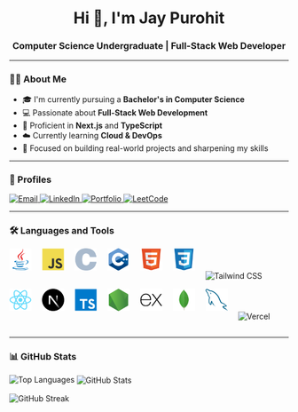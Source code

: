 <h1 align="center">Hi 👋, I'm Jay Purohit</h1>
<h3 align="center">Computer Science Undergraduate | Full-Stack Web Developer</h3>

---

### 👨‍💻 About Me

- 🎓 I'm currently pursuing a **Bachelor's in Computer Science**
- 💻 Passionate about **Full-Stack Web Development**
- 🧠 Proficient in **Next.js** and **TypeScript**
- ☁️ Currently learning **Cloud & DevOps**
- 🌱 Focused on building real-world projects and sharpening my skills

---

### 🔗 Profiles

<p align="left">
  <a href="mailto:jaypurohit1802@gmail.com" target="_blank">
    <img src="https://img.shields.io/badge/Email-D14836?style=for-the-badge&logo=gmail&logoColor=white" alt="Email"/>
  </a>
  <a href="https://linkedin.com/in/jay-purohit37" target="_blank">
    <img src="https://img.shields.io/badge/LinkedIn-0077B5?style=for-the-badge&logo=linkedin&logoColor=white" alt="LinkedIn"/>
  </a>
  <a href="https://portfolio-ten-umber-gm6plo5nxx.vercel.app/" target="_blank">
    <img src="https://img.shields.io/badge/Portfolio-24292E?style=for-the-badge&logo=google-chrome&logoColor=white" alt="Portfolio"/>
  </a>
  <a href="https://leetcode.com/u/cf6xeuht9e" target="_blank">
    <img src="https://img.shields.io/badge/LeetCode-FFA116?style=for-the-badge&logo=leetcode&logoColor=black" alt="LeetCode"/>
  </a>
</p>

---

### 🛠️ Languages and Tools

<p align="left">
  <!-- Languages -->
  <img src="https://raw.githubusercontent.com/devicons/devicon/master/icons/java/java-original.svg" alt="Java" width="40" height="40" style="margin: 0 15px 15px 0;"/>
  <img src="https://raw.githubusercontent.com/devicons/devicon/master/icons/javascript/javascript-original.svg" alt="JavaScript" width="40" height="40" style="margin: 0 15px 15px 0;"/>
  <img src="https://raw.githubusercontent.com/devicons/devicon/master/icons/c/c-original.svg" alt="C" width="40" height="40" style="margin: 0 15px 15px 0;"/>
  <img src="https://raw.githubusercontent.com/devicons/devicon/master/icons/cplusplus/cplusplus-original.svg" alt="C++" width="40" height="40" style="margin: 0 15px 15px 0;"/>

  <!-- Frontend -->
  <img src="https://raw.githubusercontent.com/devicons/devicon/master/icons/html5/html5-original.svg" alt="HTML" width="40" height="40" style="margin: 0 15px 15px 0;"/>
  <img src="https://raw.githubusercontent.com/devicons/devicon/master/icons/css3/css3-original.svg" alt="CSS" width="40" height="40" style="margin: 0 15px 15px 0;"/>
  <img src="https://www.vectorlogo.zone/logos/tailwindcss/tailwindcss-icon.svg" alt="Tailwind CSS" width="40" height="40" style="margin: 0 15px 15px 0;"/>
  <img src="https://raw.githubusercontent.com/devicons/devicon/master/icons/react/react-original.svg" alt="React" width="40" height="40" style="margin: 0 15px 15px 0;"/>
  <img src="https://raw.githubusercontent.com/devicons/devicon/master/icons/nextjs/nextjs-original.svg" alt="Next.js" width="40" height="40" style="margin: 0 15px 15px 0;"/>
  <img src="https://raw.githubusercontent.com/devicons/devicon/master/icons/typescript/typescript-original.svg" alt="TypeScript" width="40" height="40" style="margin: 0 15px 15px 0;"/>

  <!-- Backend -->
  <img src="https://raw.githubusercontent.com/devicons/devicon/master/icons/nodejs/nodejs-original.svg" alt="Node.js" width="40" height="40" style="margin: 0 15px 15px 0;"/>
  <img src="https://raw.githubusercontent.com/devicons/devicon/master/icons/express/express-original.svg" alt="Express" width="40" height="40" style="margin: 0 15px 15px 0;"/>

  <!-- Databases -->
  <img src="https://raw.githubusercontent.com/devicons/devicon/master/icons/mongodb/mongodb-original.svg" alt="MongoDB" width="40" height="40" style="margin: 0 15px 15px 0;"/>
  <img src="https://raw.githubusercontent.com/devicons/devicon/master/icons/mysql/mysql-original.svg" alt="SQL" width="40" height="40" style="margin: 0 15px 15px 0;"/>

  <!-- Deployment -->
  <img src="https://www.vectorlogo.zone/logos/vercel/vercel-icon.svg" alt="Vercel" width="40" height="40" style="margin: 0 15px 15px 0;"/>
</p>

---

### 📊 GitHub Stats

<p>
  <img align="left" src="https://github-readme-stats.vercel.app/api/top-langs?username=jay9758&show_icons=true&locale=en&layout=compact&theme=github_dark" alt="Top Languages" />
</p>

<p>
  &nbsp;<img align="center" src="https://github-readme-stats.vercel.app/api?username=jay9758&show_icons=true&locale=en&theme=github_dark" alt="GitHub Stats" />
</p>

<p>
  <img align="center" src="https://github-readme-streak-stats.herokuapp.com/?user=jay9758&theme=github_dark" alt="GitHub Streak" />
</p>
